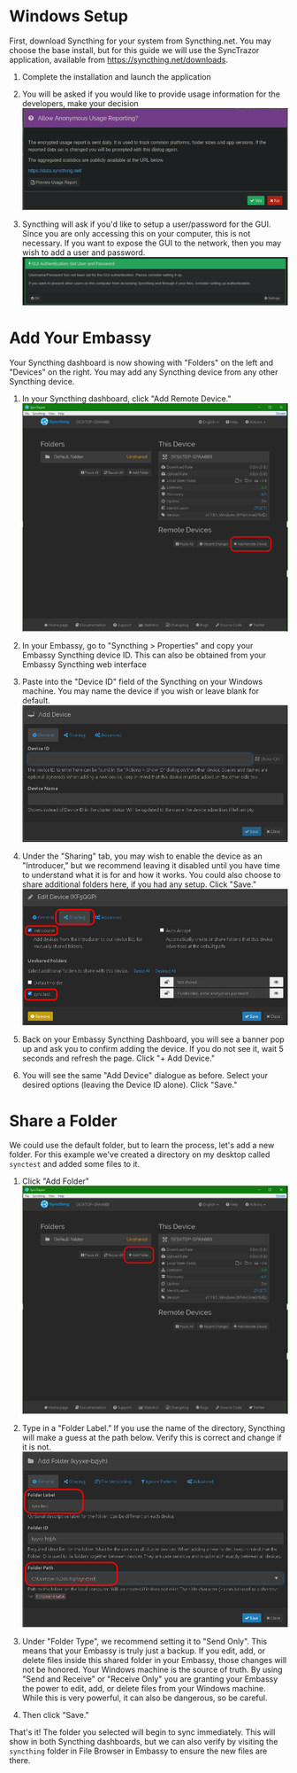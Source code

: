 # Windows Setup

First, download Syncthing for your system from Syncthing.net.  You may choose the base install, but for this guide we will use the SyncTrazor application, available from https://syncthing.net/downloads.

1. Complete the installation and launch the application
1. You will be asked if you would like to provide usage information for the developers, make your decision
    ![Usage Info](/docs/assets/lin-syncthing0.png)

1. Syncthing will ask if you'd like to setup a user/password for the GUI.  Since you are only accessing this on your computer, this is not necessary.  If you want to expose the GUI to the network, then you may wish to add a user and password.
    ![GUI User](/docs/assets/lin-syncthing1.png)

# Add Your Embassy

Your Syncthing dashboard is now showing with "Folders" on the left and "Devices" on the right.  You may add any Syncthing device from any other Syncthing device.

1. In your Syncthing dashboard, click "Add Remote Device."
    ![Add Device](/docs/assets/win-syncthing4.png)

1. In your Embassy, go to "Syncthing > Properties" and copy your Embassy Syncthing device ID. This can also be obtained from your Embassy Syncthing web interface
1. Paste into the "Device ID" field of the Syncthing on your Windows machine.  You may name the device if you wish or leave blank for default.
    ![Device Options](/docs/assets/win-syncthing5.png)

1. Under the "Sharing" tab, you may wish to enable the device as an "Introducer," but we recommend leaving it disabled until you have time to understand what it is for and how it works.  You could also choose to share additional folders here, if you had any setup.  Click "Save."
    ![Sharing](/docs/assets/win-syncthing6.png)

1. Back on your Embassy Syncthing Dashboard, you will see a banner pop up and ask you to confirm adding the device.  If you do not see it, wait 5 seconds and refresh the page.  Click "+ Add Device."
1. You will see the same "Add Device" dialogue as before.  Select your desired options (leaving the Device ID alone).  Click "Save."

# Share a Folder
We could use the default folder, but to learn the process, let's add a new folder.  For this example we've created a directory on my desktop called `synctest` and added some files to it.

1. Click "Add Folder"
    ![Add Folder](/docs/assets/win-syncthing2.png)

1. Type in a "Folder Label."  If you use the name of the directory, Syncthing will make a guess at the path below.  Verify this is correct and change if it is not.
    ![Folder Options](/docs/assets/win-syncthing3.png)

1. Under "Folder Type", we recommend setting it to "Send Only". This means that your Embassy is truly just a backup. If you edit, add, or delete files inside this shared folder in your Embassy, those changes will not be honored. Your Windows machine is the source of truth. By using "Send and Receive" or "Receive Only" you are granting your Embassy the power to edit, add, or delete files from your Windows machine. While this is very powerful, it can also be dangerous, so be careful.
1. Then click "Save."

That's it!  The folder you selected will begin to sync immediately.  This will show in both Syncthing dashboards, but we can also verify by visiting the `syncthing` folder in File Browser in Embassy to ensure the new files are there.
